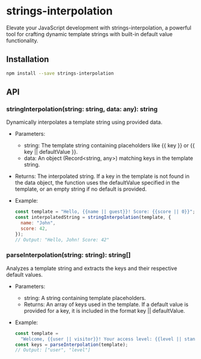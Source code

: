 # strings-interpolation

Elevate your JavaScript development with strings-interpolation, a powerful tool for crafting dynamic template strings with built-in default value functionality.

## Installation

```bash
npm install --save strings-interpolation
```

## API

### stringInterpolation(string: string, data: any): string

Dynamically interpolates a template string using provided data.

- Parameters:
  - string: The template string containing placeholders like {{ key }} or {{ key || defaultValue }}.
  - data: An object (Record<string, any>) matching keys in the template string.
- Returns: The interpolated string. If a key in the template is not found in the data object, the function uses the defaultValue specified in the template, or an empty string if no default is provided.

- Example:

  ```javascript
  const template = "Hello, {{name || guest}}! Score: {{score || 0}}";
  const interpolatedString = stringInterpolation(template, {
    name: "John",
    score: 42,
  });
  // Output: "Hello, John! Score: 42"
  ```

### parseInterpolation(string: string): string[]

Analyzes a template string and extracts the keys and their respective default values.

- Parameters:

  - string: A string containing template placeholders.
  - Returns: An array of keys used in the template. If a default value is provided for a key, it is included in the format key || defaultValue.

- Example:
  ```javascript
  const template =
    "Welcome, {{user || visitor}}! Your access level: {{level || standard}}";
  const keys = parseInterpolation(template);
  // Output: ["user", "level"]
  ```
